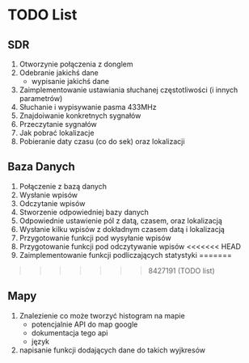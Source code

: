 # TODO List

## SDR
1. Otworzynie połączenia z donglem
2. Odebranie jakichś dane
    * wypisanie jakichś dane
3. Zaimplementowanie ustawiania słuchanej częstotliwości (i innych parametrów)
4. Słuchanie i wypisywanie pasma 433MHz
5. Znajdoiwanie konkretnych sygnałów
6. Przeczytanie sygnałów
7. Jak pobrać lokalizacje
8. Pobieranie daty czasu (co do sek) oraz lokalizacji

## Baza Danych
1. Połączenie z bazą danych
2. Wysłanie wpisów
3. Odczytanie wpisów
4. Stworzenie odpowiedniej bazy danych
5. Odpowiednie ustawienie pól z datą, czasem, oraz lokalizacją
6. Wysłanie kilku wpisów z dokładnym czasem datą i lokalizacją
7. Przygotowanie funkcji pod wysyłanie wpisów
8. Przygotowanie funkcji pod odczytywanie wpisów
<<<<<<< HEAD
9. Zaimplementowanie funkcji podliczających statystyki
=======
>>>>>>> 8427191 (TODO list)

## Mapy
1. Znalezienie co może tworzyć histogram na mapie
    - potencjalnie API do map google
    - dokumentacja tego api
    - język
2. napisanie funkcji dodających dane do takich wyjkresów
